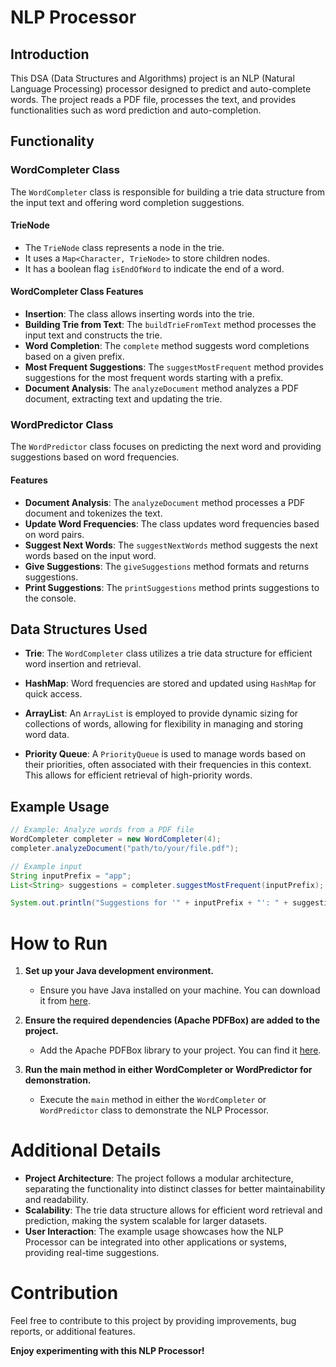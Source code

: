 # NLP Processor

## Introduction

This DSA (Data Structures and Algorithms) project is an NLP (Natural Language Processing) processor designed to predict and auto-complete words. The project reads a PDF file, processes the text, and provides functionalities such as word prediction and auto-completion.

## Functionality

### WordCompleter Class

The `WordCompleter` class is responsible for building a trie data structure from the input text and offering word completion suggestions.

#### TrieNode

- The `TrieNode` class represents a node in the trie.
- It uses a `Map<Character, TrieNode>` to store children nodes.
- It has a boolean flag `isEndOfWord` to indicate the end of a word.

#### WordCompleter Class Features

- **Insertion**: The class allows inserting words into the trie.
- **Building Trie from Text**: The `buildTrieFromText` method processes the input text and constructs the trie.
- **Word Completion**: The `complete` method suggests word completions based on a given prefix.
- **Most Frequent Suggestions**: The `suggestMostFrequent` method provides suggestions for the most frequent words starting with a prefix.
- **Document Analysis**: The `analyzeDocument` method analyzes a PDF document, extracting text and updating the trie.

### WordPredictor Class

The `WordPredictor` class focuses on predicting the next word and providing suggestions based on word frequencies.

#### Features

- **Document Analysis**: The `analyzeDocument` method processes a PDF document and tokenizes the text.
- **Update Word Frequencies**: The class updates word frequencies based on word pairs.
- **Suggest Next Words**: The `suggestNextWords` method suggests the next words based on the input word.
- **Give Suggestions**: The `giveSuggestions` method formats and returns suggestions.
- **Print Suggestions**: The `printSuggestions` method prints suggestions to the console.

## Data Structures Used

- **Trie**: The `WordCompleter` class utilizes a trie data structure for efficient word insertion and retrieval.

- **HashMap**: Word frequencies are stored and updated using `HashMap` for quick access.

- **ArrayList**: An `ArrayList` is employed to provide dynamic sizing for collections of words, allowing for flexibility in managing and storing word data.

- **Priority Queue**: A `PriorityQueue` is used to manage words based on their priorities, often associated with their frequencies in this context. This allows for efficient retrieval of high-priority words.


## Example Usage

```java
// Example: Analyze words from a PDF file
WordCompleter completer = new WordCompleter(4);
completer.analyzeDocument("path/to/your/file.pdf");

// Example input
String inputPrefix = "app";
List<String> suggestions = completer.suggestMostFrequent(inputPrefix);

System.out.println("Suggestions for '" + inputPrefix + "': " + suggestions);
```

# How to Run

1. **Set up your Java development environment.**
   - Ensure you have Java installed on your machine. You can download it from [here](https://www.oracle.com/java/technologies/javase-downloads.html).

2. **Ensure the required dependencies (Apache PDFBox) are added to the project.**
   - Add the Apache PDFBox library to your project. You can find it [here](https://pdfbox.apache.org/download.cgi).

3. **Run the main method in either WordCompleter or WordPredictor for demonstration.**
   - Execute the `main` method in either the `WordCompleter` or `WordPredictor` class to demonstrate the NLP Processor.

# Additional Details

- **Project Architecture**: The project follows a modular architecture, separating the functionality into distinct classes for better maintainability and readability.
- **Scalability**: The trie data structure allows for efficient word retrieval and prediction, making the system scalable for larger datasets.
- **User Interaction**: The example usage showcases how the NLP Processor can be integrated into other applications or systems, providing real-time suggestions.

# Contribution

Feel free to contribute to this project by providing improvements, bug reports, or additional features.

**Enjoy experimenting with this NLP Processor!**

